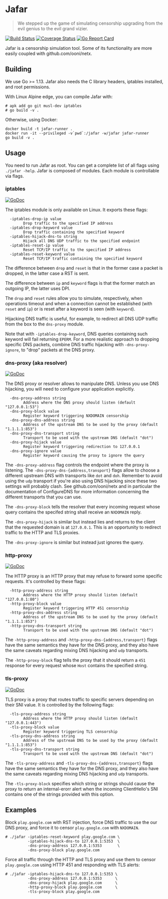 # Jafar

> We stepped up the game of simulating censorship upgrading from the
> evil genius to the evil grand vizier.

[![Build Status](https://travis-ci.org/ooni/jafar.svg?branch=master)](https://travis-ci.org/ooni/jafar) [![Coverage Status](https://coveralls.io/repos/github/ooni/jafar/badge.svg?branch=master)](https://coveralls.io/github/ooni/jafar?branch=master) [![Go Report Card](https://goreportcard.com/badge/github.com/ooni/jafar)](https://goreportcard.com/report/github.com/ooni/jafar)

Jafar is a censorship simulation tool. Some of its functionality are more
easily coupled with github.com/ooni/netx.

## Building

We use Go >= 1.13. Jafar also needs the C library headers,
iptables installed, and root permissions.

With Linux Alpine edge, you can compile Jafar with:

```
# apk add go git musl-dev iptables
# go build -v .
```

Otherwise, using Docker:

```
docker build -t jafar-runner .
docker run -it --privileged -v`pwd`:/jafar -w/jafar jafar-runner
go build -v .
```

## Usage

You need to run Jafar as root. You can get a complete list
of all flags using `./jafar -help`. Jafar is composed of modules. Each
module is controllable via flags.

### iptables

[![GoDoc](https://godoc.org/github.com/ooni/jafar/iptables?status.svg)](
https://godoc.org/github.com/ooni/jafar/iptables)

The iptables module is only available on Linux. It exports these flags:

```
  -iptables-drop-ip value
        Drop traffic to the specified IP address
  -iptables-drop-keyword value
        Drop traffic containing the specified keyword
  -iptables-hijack-dns-to string
        Hijack all DNS UDP traffic to the specified endpoint
  -iptables-reset-ip value
        Reset TCP/IP traffic to the specified IP address
  -iptables-reset-keyword value
        Reset TCP/IP traffic containing the specified keyword
```

The difference between `drop` and `reset` is that in the former case
a packet is dropped, in the latter case a RST is sent.

The difference between `ip` and `keyword` flags is that the former
match an outgoing IP, the latter uses DPI.

The `drop` and `reset` rules allow you to simulate, respectively, when
operations timeout and when a connection cannot be established (with
`reset` and `ip`) or is reset after a keyword is seen (with `keyword`).

Hijacking DNS traffic is useful, for example, to redirect all DNS UDP
traffic from the box to the `dns-proxy` module.

Note that with `-iptables-drop-keyword`, DNS queries containing such
keyword will fail returning `EPERM`. For a more realistic approach to
dropping specific DNS packets, combine DNS traffic hijacking with
`-dns-proxy-ignore`, to "drop" packets at the DNS proxy.

### dns-proxy (aka resolver)

[![GoDoc](https://godoc.org/github.com/ooni/jafar/resolver?status.svg)](
https://godoc.org/github.com/ooni/jafar/resolver)

The DNS proxy or resolver allows to manipulate DNS. Unless you use DNS
hijacking, you will need to configure your application explicitly.

```
  -dns-proxy-address string
        Address where the DNS proxy should listen (default "127.0.0.1:53")
  -dns-proxy-block value
        Register keyword triggering NXDOMAIN censorship
  -dns-proxy-dns-address string
        Address of the upstream DNS to be used by the proxy (default "1.1.1.1:853")
  -dns-proxy-dns-transport string
        Transport to be used with the upstream DNS (default "dot")
  -dns-proxy-hijack value
        Register keyword triggering redirection to 127.0.0.1
  -dns-proxy-ignore value
        Register keyword causing the proxy to ignore the query
```

The `-dns-proxy-address` flag controls the endpoint where the proxy is
listening. The `-dns-proxy-dns-{address,transport}` flags allow to choose
a different upstream DNS with transports like `dot` and `doh`. Remember
to avoid using the `udp` transport if you're also using DNS hijacking since
these two settings will probably clash. See github.com/ooni/netx and in
particular the documentation of ConfigureDNS for more information concerning
the different transports that you can use.

The `-dns-proxy-block` tells the resolver that every incoming request whose
query contains the specifed string shall receive an `NXDOMAIN` reply.

The `-dns-proxy-hijack` is similar but instead lies and returns to the
client that the requested domain is at `127.0.0.1`. This is an opportunity
to redirect traffic to the HTTP and TLS proxies.

The `-dns-proxy-ignore` is similar but instead just ignores the query.

### http-proxy

[![GoDoc](https://godoc.org/github.com/ooni/jafar/httpproxy?status.svg)](
https://godoc.org/github.com/ooni/jafar/httpproxy)

The HTTP proxy is an HTTP proxy that may refuse to forward some
specific requests. It's controlled by these flags:

```
  -http-proxy-address string
        Address where the HTTP proxy should listen (default "127.0.0.1:80")
  -http-proxy-block value
        Register keyword triggering HTTP 451 censorship
  -http-proxy-dns-address string
        Address of the upstream DNS to be used by the proxy (default "1.1.1.1:853")
  -http-proxy-dns-transport string
        Transport to be used with the upstream DNS (default "dot")
```

The `-http-proxy-address` and `-http-proxy-dns-{address,transport}` flags
have the same semantics they have for the DNS proxy, and they also have the
same caveats regarding mixing DNS hijacking and `udp` transports.

The `-http-proxy-block` flag tells the proxy that it should return a `451`
response for every request whose `Host` contains the specified string.

### tls-proxy

[![GoDoc](https://godoc.org/github.com/ooni/jafar/tlsproxy?status.svg)](
https://godoc.org/github.com/ooni/jafar/tlsproxy)

TLS proxy is a proxy that routes traffic to specific servers depending
on their SNI value. It is controlled by the following flags:

```
  -tls-proxy-address string
        Address where the HTTP proxy should listen (default "127.0.0.1:443")
  -tls-proxy-block value
        Register keyword triggering TLS censorship
  -tls-proxy-dns-address string
        Address of the upstream DNS to be used by the proxy (default "1.1.1.1:853")
  -tls-proxy-dns-transport string
        Transport to be used with the upstream DNS (default "dot")
```

The `-tls-proxy-address` and `-tls-proxy-dns-{address,transport}` flags
have the same semantics they have for the DNS proxy, and they also have the
same caveats regarding mixing DNS hijacking and `udp` transports.

The `-tls-proxy-block` specifies which string or strings should cause the
proxy to return an internal-erorr alert when the incoming ClientHello's SNI
contains one of the strings provided with this option.

## Examples

Block `play.google.com` with RST injection, force DNS traffic to use the our
DNS proxy, and force it to censor `play.google.com` with `NXDOMAIN`.

```
# ./jafar -iptables-reset-keyword play.google.com \
          -iptables-hijack-dns-to 127.0.0.1:5353  \
          -dns-proxy-address 127.0.0.1:5353       \
          -dns-proxy-block play.google.com
```

Force all traffic through the HTTP and TLS proxy and use them to censor
`play.google.com` using HTTP 451 and responding with TLS alerts:

```
# ./jafar -iptables-hijack-dns-to 127.0.0.1:5353 \
          -dns-proxy-address 127.0.0.1:5353      \
          -dns-proxy-hijack play.google.com      \
          -http-proxy-block play.google.com      \
          -tls-proxy-block play.google.com
```
